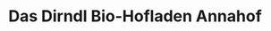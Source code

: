 ---
title: "Das Dirndl Bio-Hofladen Annahof"
url: /laab-im-walde/das-dirndl-bio-hofladen-annahof/
shop: Hofladen
---